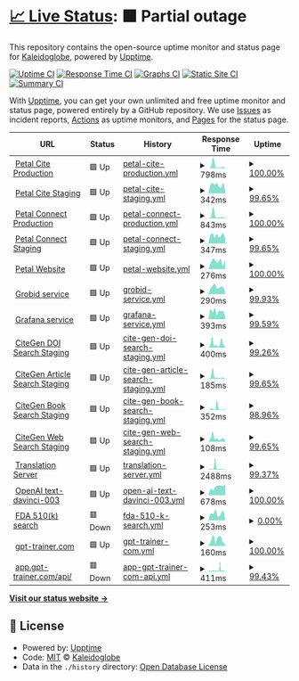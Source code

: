 # [📈 Live Status](https://ks-collab.github.io/upptime): <!--live status--> **🟧 Partial outage**

This repository contains the open-source uptime monitor and status page for [Kaleidoglobe](https://www.kaleidoglobe.com), powered by [Upptime](https://github.com/upptime/upptime).

[![Uptime CI](https://github.com/koj-co/upptime/workflows/Uptime%20CI/badge.svg)](https://github.com/koj-co/upptime/actions?query=workflow%3A%22Uptime+CI%22)
[![Response Time CI](https://github.com/koj-co/upptime/workflows/Response%20Time%20CI/badge.svg)](https://github.com/koj-co/upptime/actions?query=workflow%3A%22Response+Time+CI%22)
[![Graphs CI](https://github.com/koj-co/upptime/workflows/Graphs%20CI/badge.svg)](https://github.com/koj-co/upptime/actions?query=workflow%3A%22Graphs+CI%22)
[![Static Site CI](https://github.com/koj-co/upptime/workflows/Static%20Site%20CI/badge.svg)](https://github.com/koj-co/upptime/actions?query=workflow%3A%22Static+Site+CI%22)
[![Summary CI](https://github.com/koj-co/upptime/workflows/Summary%20CI/badge.svg)](https://github.com/koj-co/upptime/actions?query=workflow%3A%22Summary+CI%22)

With [Upptime](https://upptime.js.org), you can get your own unlimited and free uptime monitor and status page, powered entirely by a GitHub repository. We use [Issues](https://github.com/ks-collab/upptime/issues) as incident reports, [Actions](https://github.com/ks-collab/upptime/actions) as uptime monitors, and [Pages](https://ks-collab.github.io/upptime) for the status page.

<!--start: status pages-->
<!-- This summary is generated by Upptime (https://github.com/upptime/upptime) -->
<!-- Do not edit this manually, your changes will be overwritten -->
<!-- prettier-ignore -->
| URL | Status | History | Response Time | Uptime |
| --- | ------ | ------- | ------------- | ------ |
| <img alt="" src="https://icons.duckduckgo.com/ip3/cite.petal.org.ico" height="13"> [Petal Cite Production](https://cite.petal.org/api/status) | 🟩 Up | [petal-cite-production.yml](https://github.com/ks-collab/upptime/commits/HEAD/history/petal-cite-production.yml) | <details><summary><img alt="Response time graph" src="./graphs/petal-cite-production/response-time-week.png" height="20"> 798ms</summary><br><a href="https://ks-collab.github.io/upptime/history/petal-cite-production"><img alt="Response time 2160" src="https://img.shields.io/endpoint?url=https%3A%2F%2Fraw.githubusercontent.com%2Fks-collab%2Fupptime%2FHEAD%2Fapi%2Fpetal-cite-production%2Fresponse-time.json"></a><br><a href="https://ks-collab.github.io/upptime/history/petal-cite-production"><img alt="24-hour response time 192" src="https://img.shields.io/endpoint?url=https%3A%2F%2Fraw.githubusercontent.com%2Fks-collab%2Fupptime%2FHEAD%2Fapi%2Fpetal-cite-production%2Fresponse-time-day.json"></a><br><a href="https://ks-collab.github.io/upptime/history/petal-cite-production"><img alt="7-day response time 798" src="https://img.shields.io/endpoint?url=https%3A%2F%2Fraw.githubusercontent.com%2Fks-collab%2Fupptime%2FHEAD%2Fapi%2Fpetal-cite-production%2Fresponse-time-week.json"></a><br><a href="https://ks-collab.github.io/upptime/history/petal-cite-production"><img alt="30-day response time 435" src="https://img.shields.io/endpoint?url=https%3A%2F%2Fraw.githubusercontent.com%2Fks-collab%2Fupptime%2FHEAD%2Fapi%2Fpetal-cite-production%2Fresponse-time-month.json"></a><br><a href="https://ks-collab.github.io/upptime/history/petal-cite-production"><img alt="1-year response time 2093" src="https://img.shields.io/endpoint?url=https%3A%2F%2Fraw.githubusercontent.com%2Fks-collab%2Fupptime%2FHEAD%2Fapi%2Fpetal-cite-production%2Fresponse-time-year.json"></a></details> | <details><summary><a href="https://ks-collab.github.io/upptime/history/petal-cite-production">100.00%</a></summary><a href="https://ks-collab.github.io/upptime/history/petal-cite-production"><img alt="All-time uptime 99.72%" src="https://img.shields.io/endpoint?url=https%3A%2F%2Fraw.githubusercontent.com%2Fks-collab%2Fupptime%2FHEAD%2Fapi%2Fpetal-cite-production%2Fuptime.json"></a><br><a href="https://ks-collab.github.io/upptime/history/petal-cite-production"><img alt="24-hour uptime 100.00%" src="https://img.shields.io/endpoint?url=https%3A%2F%2Fraw.githubusercontent.com%2Fks-collab%2Fupptime%2FHEAD%2Fapi%2Fpetal-cite-production%2Fuptime-day.json"></a><br><a href="https://ks-collab.github.io/upptime/history/petal-cite-production"><img alt="7-day uptime 100.00%" src="https://img.shields.io/endpoint?url=https%3A%2F%2Fraw.githubusercontent.com%2Fks-collab%2Fupptime%2FHEAD%2Fapi%2Fpetal-cite-production%2Fuptime-week.json"></a><br><a href="https://ks-collab.github.io/upptime/history/petal-cite-production"><img alt="30-day uptime 99.97%" src="https://img.shields.io/endpoint?url=https%3A%2F%2Fraw.githubusercontent.com%2Fks-collab%2Fupptime%2FHEAD%2Fapi%2Fpetal-cite-production%2Fuptime-month.json"></a><br><a href="https://ks-collab.github.io/upptime/history/petal-cite-production"><img alt="1-year uptime 99.70%" src="https://img.shields.io/endpoint?url=https%3A%2F%2Fraw.githubusercontent.com%2Fks-collab%2Fupptime%2FHEAD%2Fapi%2Fpetal-cite-production%2Fuptime-year.json"></a></details>
| <img alt="" src="https://icons.duckduckgo.com/ip3/cite.petal-dev.org.ico" height="13"> [Petal Cite Staging](https://cite.petal-dev.org/api/status) | 🟩 Up | [petal-cite-staging.yml](https://github.com/ks-collab/upptime/commits/HEAD/history/petal-cite-staging.yml) | <details><summary><img alt="Response time graph" src="./graphs/petal-cite-staging/response-time-week.png" height="20"> 342ms</summary><br><a href="https://ks-collab.github.io/upptime/history/petal-cite-staging"><img alt="Response time 1579" src="https://img.shields.io/endpoint?url=https%3A%2F%2Fraw.githubusercontent.com%2Fks-collab%2Fupptime%2FHEAD%2Fapi%2Fpetal-cite-staging%2Fresponse-time.json"></a><br><a href="https://ks-collab.github.io/upptime/history/petal-cite-staging"><img alt="24-hour response time 98" src="https://img.shields.io/endpoint?url=https%3A%2F%2Fraw.githubusercontent.com%2Fks-collab%2Fupptime%2FHEAD%2Fapi%2Fpetal-cite-staging%2Fresponse-time-day.json"></a><br><a href="https://ks-collab.github.io/upptime/history/petal-cite-staging"><img alt="7-day response time 342" src="https://img.shields.io/endpoint?url=https%3A%2F%2Fraw.githubusercontent.com%2Fks-collab%2Fupptime%2FHEAD%2Fapi%2Fpetal-cite-staging%2Fresponse-time-week.json"></a><br><a href="https://ks-collab.github.io/upptime/history/petal-cite-staging"><img alt="30-day response time 808" src="https://img.shields.io/endpoint?url=https%3A%2F%2Fraw.githubusercontent.com%2Fks-collab%2Fupptime%2FHEAD%2Fapi%2Fpetal-cite-staging%2Fresponse-time-month.json"></a><br><a href="https://ks-collab.github.io/upptime/history/petal-cite-staging"><img alt="1-year response time 1522" src="https://img.shields.io/endpoint?url=https%3A%2F%2Fraw.githubusercontent.com%2Fks-collab%2Fupptime%2FHEAD%2Fapi%2Fpetal-cite-staging%2Fresponse-time-year.json"></a></details> | <details><summary><a href="https://ks-collab.github.io/upptime/history/petal-cite-staging">99.65%</a></summary><a href="https://ks-collab.github.io/upptime/history/petal-cite-staging"><img alt="All-time uptime 99.00%" src="https://img.shields.io/endpoint?url=https%3A%2F%2Fraw.githubusercontent.com%2Fks-collab%2Fupptime%2FHEAD%2Fapi%2Fpetal-cite-staging%2Fuptime.json"></a><br><a href="https://ks-collab.github.io/upptime/history/petal-cite-staging"><img alt="24-hour uptime 100.00%" src="https://img.shields.io/endpoint?url=https%3A%2F%2Fraw.githubusercontent.com%2Fks-collab%2Fupptime%2FHEAD%2Fapi%2Fpetal-cite-staging%2Fuptime-day.json"></a><br><a href="https://ks-collab.github.io/upptime/history/petal-cite-staging"><img alt="7-day uptime 99.65%" src="https://img.shields.io/endpoint?url=https%3A%2F%2Fraw.githubusercontent.com%2Fks-collab%2Fupptime%2FHEAD%2Fapi%2Fpetal-cite-staging%2Fuptime-week.json"></a><br><a href="https://ks-collab.github.io/upptime/history/petal-cite-staging"><img alt="30-day uptime 99.89%" src="https://img.shields.io/endpoint?url=https%3A%2F%2Fraw.githubusercontent.com%2Fks-collab%2Fupptime%2FHEAD%2Fapi%2Fpetal-cite-staging%2Fuptime-month.json"></a><br><a href="https://ks-collab.github.io/upptime/history/petal-cite-staging"><img alt="1-year uptime 98.97%" src="https://img.shields.io/endpoint?url=https%3A%2F%2Fraw.githubusercontent.com%2Fks-collab%2Fupptime%2FHEAD%2Fapi%2Fpetal-cite-staging%2Fuptime-year.json"></a></details>
| <img alt="" src="https://icons.duckduckgo.com/ip3/connect.petal.org.ico" height="13"> [Petal Connect Production](https://connect.petal.org) | 🟩 Up | [petal-connect-production.yml](https://github.com/ks-collab/upptime/commits/HEAD/history/petal-connect-production.yml) | <details><summary><img alt="Response time graph" src="./graphs/petal-connect-production/response-time-week.png" height="20"> 843ms</summary><br><a href="https://ks-collab.github.io/upptime/history/petal-connect-production"><img alt="Response time 292" src="https://img.shields.io/endpoint?url=https%3A%2F%2Fraw.githubusercontent.com%2Fks-collab%2Fupptime%2FHEAD%2Fapi%2Fpetal-connect-production%2Fresponse-time.json"></a><br><a href="https://ks-collab.github.io/upptime/history/petal-connect-production"><img alt="24-hour response time 89" src="https://img.shields.io/endpoint?url=https%3A%2F%2Fraw.githubusercontent.com%2Fks-collab%2Fupptime%2FHEAD%2Fapi%2Fpetal-connect-production%2Fresponse-time-day.json"></a><br><a href="https://ks-collab.github.io/upptime/history/petal-connect-production"><img alt="7-day response time 843" src="https://img.shields.io/endpoint?url=https%3A%2F%2Fraw.githubusercontent.com%2Fks-collab%2Fupptime%2FHEAD%2Fapi%2Fpetal-connect-production%2Fresponse-time-week.json"></a><br><a href="https://ks-collab.github.io/upptime/history/petal-connect-production"><img alt="30-day response time 427" src="https://img.shields.io/endpoint?url=https%3A%2F%2Fraw.githubusercontent.com%2Fks-collab%2Fupptime%2FHEAD%2Fapi%2Fpetal-connect-production%2Fresponse-time-month.json"></a><br><a href="https://ks-collab.github.io/upptime/history/petal-connect-production"><img alt="1-year response time 292" src="https://img.shields.io/endpoint?url=https%3A%2F%2Fraw.githubusercontent.com%2Fks-collab%2Fupptime%2FHEAD%2Fapi%2Fpetal-connect-production%2Fresponse-time-year.json"></a></details> | <details><summary><a href="https://ks-collab.github.io/upptime/history/petal-connect-production">100.00%</a></summary><a href="https://ks-collab.github.io/upptime/history/petal-connect-production"><img alt="All-time uptime 99.92%" src="https://img.shields.io/endpoint?url=https%3A%2F%2Fraw.githubusercontent.com%2Fks-collab%2Fupptime%2FHEAD%2Fapi%2Fpetal-connect-production%2Fuptime.json"></a><br><a href="https://ks-collab.github.io/upptime/history/petal-connect-production"><img alt="24-hour uptime 100.00%" src="https://img.shields.io/endpoint?url=https%3A%2F%2Fraw.githubusercontent.com%2Fks-collab%2Fupptime%2FHEAD%2Fapi%2Fpetal-connect-production%2Fuptime-day.json"></a><br><a href="https://ks-collab.github.io/upptime/history/petal-connect-production"><img alt="7-day uptime 100.00%" src="https://img.shields.io/endpoint?url=https%3A%2F%2Fraw.githubusercontent.com%2Fks-collab%2Fupptime%2FHEAD%2Fapi%2Fpetal-connect-production%2Fuptime-week.json"></a><br><a href="https://ks-collab.github.io/upptime/history/petal-connect-production"><img alt="30-day uptime 99.97%" src="https://img.shields.io/endpoint?url=https%3A%2F%2Fraw.githubusercontent.com%2Fks-collab%2Fupptime%2FHEAD%2Fapi%2Fpetal-connect-production%2Fuptime-month.json"></a><br><a href="https://ks-collab.github.io/upptime/history/petal-connect-production"><img alt="1-year uptime 99.92%" src="https://img.shields.io/endpoint?url=https%3A%2F%2Fraw.githubusercontent.com%2Fks-collab%2Fupptime%2FHEAD%2Fapi%2Fpetal-connect-production%2Fuptime-year.json"></a></details>
| <img alt="" src="https://icons.duckduckgo.com/ip3/connect.petal-dev.org.ico" height="13"> [Petal Connect Staging](https://connect.petal-dev.org) | 🟩 Up | [petal-connect-staging.yml](https://github.com/ks-collab/upptime/commits/HEAD/history/petal-connect-staging.yml) | <details><summary><img alt="Response time graph" src="./graphs/petal-connect-staging/response-time-week.png" height="20"> 347ms</summary><br><a href="https://ks-collab.github.io/upptime/history/petal-connect-staging"><img alt="Response time 279" src="https://img.shields.io/endpoint?url=https%3A%2F%2Fraw.githubusercontent.com%2Fks-collab%2Fupptime%2FHEAD%2Fapi%2Fpetal-connect-staging%2Fresponse-time.json"></a><br><a href="https://ks-collab.github.io/upptime/history/petal-connect-staging"><img alt="24-hour response time 229" src="https://img.shields.io/endpoint?url=https%3A%2F%2Fraw.githubusercontent.com%2Fks-collab%2Fupptime%2FHEAD%2Fapi%2Fpetal-connect-staging%2Fresponse-time-day.json"></a><br><a href="https://ks-collab.github.io/upptime/history/petal-connect-staging"><img alt="7-day response time 347" src="https://img.shields.io/endpoint?url=https%3A%2F%2Fraw.githubusercontent.com%2Fks-collab%2Fupptime%2FHEAD%2Fapi%2Fpetal-connect-staging%2Fresponse-time-week.json"></a><br><a href="https://ks-collab.github.io/upptime/history/petal-connect-staging"><img alt="30-day response time 323" src="https://img.shields.io/endpoint?url=https%3A%2F%2Fraw.githubusercontent.com%2Fks-collab%2Fupptime%2FHEAD%2Fapi%2Fpetal-connect-staging%2Fresponse-time-month.json"></a><br><a href="https://ks-collab.github.io/upptime/history/petal-connect-staging"><img alt="1-year response time 279" src="https://img.shields.io/endpoint?url=https%3A%2F%2Fraw.githubusercontent.com%2Fks-collab%2Fupptime%2FHEAD%2Fapi%2Fpetal-connect-staging%2Fresponse-time-year.json"></a></details> | <details><summary><a href="https://ks-collab.github.io/upptime/history/petal-connect-staging">99.65%</a></summary><a href="https://ks-collab.github.io/upptime/history/petal-connect-staging"><img alt="All-time uptime 99.86%" src="https://img.shields.io/endpoint?url=https%3A%2F%2Fraw.githubusercontent.com%2Fks-collab%2Fupptime%2FHEAD%2Fapi%2Fpetal-connect-staging%2Fuptime.json"></a><br><a href="https://ks-collab.github.io/upptime/history/petal-connect-staging"><img alt="24-hour uptime 100.00%" src="https://img.shields.io/endpoint?url=https%3A%2F%2Fraw.githubusercontent.com%2Fks-collab%2Fupptime%2FHEAD%2Fapi%2Fpetal-connect-staging%2Fuptime-day.json"></a><br><a href="https://ks-collab.github.io/upptime/history/petal-connect-staging"><img alt="7-day uptime 99.65%" src="https://img.shields.io/endpoint?url=https%3A%2F%2Fraw.githubusercontent.com%2Fks-collab%2Fupptime%2FHEAD%2Fapi%2Fpetal-connect-staging%2Fuptime-week.json"></a><br><a href="https://ks-collab.github.io/upptime/history/petal-connect-staging"><img alt="30-day uptime 99.92%" src="https://img.shields.io/endpoint?url=https%3A%2F%2Fraw.githubusercontent.com%2Fks-collab%2Fupptime%2FHEAD%2Fapi%2Fpetal-connect-staging%2Fuptime-month.json"></a><br><a href="https://ks-collab.github.io/upptime/history/petal-connect-staging"><img alt="1-year uptime 99.86%" src="https://img.shields.io/endpoint?url=https%3A%2F%2Fraw.githubusercontent.com%2Fks-collab%2Fupptime%2FHEAD%2Fapi%2Fpetal-connect-staging%2Fuptime-year.json"></a></details>
| <img alt="" src="https://icons.duckduckgo.com/ip3/www.petal.org.ico" height="13"> [Petal Website](https://www.petal.org) | 🟩 Up | [petal-website.yml](https://github.com/ks-collab/upptime/commits/HEAD/history/petal-website.yml) | <details><summary><img alt="Response time graph" src="./graphs/petal-website/response-time-week.png" height="20"> 276ms</summary><br><a href="https://ks-collab.github.io/upptime/history/petal-website"><img alt="Response time 344" src="https://img.shields.io/endpoint?url=https%3A%2F%2Fraw.githubusercontent.com%2Fks-collab%2Fupptime%2FHEAD%2Fapi%2Fpetal-website%2Fresponse-time.json"></a><br><a href="https://ks-collab.github.io/upptime/history/petal-website"><img alt="24-hour response time 329" src="https://img.shields.io/endpoint?url=https%3A%2F%2Fraw.githubusercontent.com%2Fks-collab%2Fupptime%2FHEAD%2Fapi%2Fpetal-website%2Fresponse-time-day.json"></a><br><a href="https://ks-collab.github.io/upptime/history/petal-website"><img alt="7-day response time 276" src="https://img.shields.io/endpoint?url=https%3A%2F%2Fraw.githubusercontent.com%2Fks-collab%2Fupptime%2FHEAD%2Fapi%2Fpetal-website%2Fresponse-time-week.json"></a><br><a href="https://ks-collab.github.io/upptime/history/petal-website"><img alt="30-day response time 257" src="https://img.shields.io/endpoint?url=https%3A%2F%2Fraw.githubusercontent.com%2Fks-collab%2Fupptime%2FHEAD%2Fapi%2Fpetal-website%2Fresponse-time-month.json"></a><br><a href="https://ks-collab.github.io/upptime/history/petal-website"><img alt="1-year response time 344" src="https://img.shields.io/endpoint?url=https%3A%2F%2Fraw.githubusercontent.com%2Fks-collab%2Fupptime%2FHEAD%2Fapi%2Fpetal-website%2Fresponse-time-year.json"></a></details> | <details><summary><a href="https://ks-collab.github.io/upptime/history/petal-website">100.00%</a></summary><a href="https://ks-collab.github.io/upptime/history/petal-website"><img alt="All-time uptime 99.97%" src="https://img.shields.io/endpoint?url=https%3A%2F%2Fraw.githubusercontent.com%2Fks-collab%2Fupptime%2FHEAD%2Fapi%2Fpetal-website%2Fuptime.json"></a><br><a href="https://ks-collab.github.io/upptime/history/petal-website"><img alt="24-hour uptime 100.00%" src="https://img.shields.io/endpoint?url=https%3A%2F%2Fraw.githubusercontent.com%2Fks-collab%2Fupptime%2FHEAD%2Fapi%2Fpetal-website%2Fuptime-day.json"></a><br><a href="https://ks-collab.github.io/upptime/history/petal-website"><img alt="7-day uptime 100.00%" src="https://img.shields.io/endpoint?url=https%3A%2F%2Fraw.githubusercontent.com%2Fks-collab%2Fupptime%2FHEAD%2Fapi%2Fpetal-website%2Fuptime-week.json"></a><br><a href="https://ks-collab.github.io/upptime/history/petal-website"><img alt="30-day uptime 100.00%" src="https://img.shields.io/endpoint?url=https%3A%2F%2Fraw.githubusercontent.com%2Fks-collab%2Fupptime%2FHEAD%2Fapi%2Fpetal-website%2Fuptime-month.json"></a><br><a href="https://ks-collab.github.io/upptime/history/petal-website"><img alt="1-year uptime 99.97%" src="https://img.shields.io/endpoint?url=https%3A%2F%2Fraw.githubusercontent.com%2Fks-collab%2Fupptime%2FHEAD%2Fapi%2Fpetal-website%2Fuptime-year.json"></a></details>
| <img alt="" src="https://icons.duckduckgo.com/ip3/grobid.petal.org.ico" height="13"> [Grobid service](https://grobid.petal.org/api/isalive) | 🟩 Up | [grobid-service.yml](https://github.com/ks-collab/upptime/commits/HEAD/history/grobid-service.yml) | <details><summary><img alt="Response time graph" src="./graphs/grobid-service/response-time-week.png" height="20"> 290ms</summary><br><a href="https://ks-collab.github.io/upptime/history/grobid-service"><img alt="Response time 371" src="https://img.shields.io/endpoint?url=https%3A%2F%2Fraw.githubusercontent.com%2Fks-collab%2Fupptime%2FHEAD%2Fapi%2Fgrobid-service%2Fresponse-time.json"></a><br><a href="https://ks-collab.github.io/upptime/history/grobid-service"><img alt="24-hour response time 84" src="https://img.shields.io/endpoint?url=https%3A%2F%2Fraw.githubusercontent.com%2Fks-collab%2Fupptime%2FHEAD%2Fapi%2Fgrobid-service%2Fresponse-time-day.json"></a><br><a href="https://ks-collab.github.io/upptime/history/grobid-service"><img alt="7-day response time 290" src="https://img.shields.io/endpoint?url=https%3A%2F%2Fraw.githubusercontent.com%2Fks-collab%2Fupptime%2FHEAD%2Fapi%2Fgrobid-service%2Fresponse-time-week.json"></a><br><a href="https://ks-collab.github.io/upptime/history/grobid-service"><img alt="30-day response time 331" src="https://img.shields.io/endpoint?url=https%3A%2F%2Fraw.githubusercontent.com%2Fks-collab%2Fupptime%2FHEAD%2Fapi%2Fgrobid-service%2Fresponse-time-month.json"></a><br><a href="https://ks-collab.github.io/upptime/history/grobid-service"><img alt="1-year response time 362" src="https://img.shields.io/endpoint?url=https%3A%2F%2Fraw.githubusercontent.com%2Fks-collab%2Fupptime%2FHEAD%2Fapi%2Fgrobid-service%2Fresponse-time-year.json"></a></details> | <details><summary><a href="https://ks-collab.github.io/upptime/history/grobid-service">99.93%</a></summary><a href="https://ks-collab.github.io/upptime/history/grobid-service"><img alt="All-time uptime 96.46%" src="https://img.shields.io/endpoint?url=https%3A%2F%2Fraw.githubusercontent.com%2Fks-collab%2Fupptime%2FHEAD%2Fapi%2Fgrobid-service%2Fuptime.json"></a><br><a href="https://ks-collab.github.io/upptime/history/grobid-service"><img alt="24-hour uptime 100.00%" src="https://img.shields.io/endpoint?url=https%3A%2F%2Fraw.githubusercontent.com%2Fks-collab%2Fupptime%2FHEAD%2Fapi%2Fgrobid-service%2Fuptime-day.json"></a><br><a href="https://ks-collab.github.io/upptime/history/grobid-service"><img alt="7-day uptime 99.93%" src="https://img.shields.io/endpoint?url=https%3A%2F%2Fraw.githubusercontent.com%2Fks-collab%2Fupptime%2FHEAD%2Fapi%2Fgrobid-service%2Fuptime-week.json"></a><br><a href="https://ks-collab.github.io/upptime/history/grobid-service"><img alt="30-day uptime 99.94%" src="https://img.shields.io/endpoint?url=https%3A%2F%2Fraw.githubusercontent.com%2Fks-collab%2Fupptime%2FHEAD%2Fapi%2Fgrobid-service%2Fuptime-month.json"></a><br><a href="https://ks-collab.github.io/upptime/history/grobid-service"><img alt="1-year uptime 96.19%" src="https://img.shields.io/endpoint?url=https%3A%2F%2Fraw.githubusercontent.com%2Fks-collab%2Fupptime%2FHEAD%2Fapi%2Fgrobid-service%2Fuptime-year.json"></a></details>
| <img alt="" src="https://icons.duckduckgo.com/ip3/grafana.petal.org.ico" height="13"> [Grafana service](https://grafana.petal.org) | 🟩 Up | [grafana-service.yml](https://github.com/ks-collab/upptime/commits/HEAD/history/grafana-service.yml) | <details><summary><img alt="Response time graph" src="./graphs/grafana-service/response-time-week.png" height="20"> 393ms</summary><br><a href="https://ks-collab.github.io/upptime/history/grafana-service"><img alt="Response time 372" src="https://img.shields.io/endpoint?url=https%3A%2F%2Fraw.githubusercontent.com%2Fks-collab%2Fupptime%2FHEAD%2Fapi%2Fgrafana-service%2Fresponse-time.json"></a><br><a href="https://ks-collab.github.io/upptime/history/grafana-service"><img alt="24-hour response time 135" src="https://img.shields.io/endpoint?url=https%3A%2F%2Fraw.githubusercontent.com%2Fks-collab%2Fupptime%2FHEAD%2Fapi%2Fgrafana-service%2Fresponse-time-day.json"></a><br><a href="https://ks-collab.github.io/upptime/history/grafana-service"><img alt="7-day response time 393" src="https://img.shields.io/endpoint?url=https%3A%2F%2Fraw.githubusercontent.com%2Fks-collab%2Fupptime%2FHEAD%2Fapi%2Fgrafana-service%2Fresponse-time-week.json"></a><br><a href="https://ks-collab.github.io/upptime/history/grafana-service"><img alt="30-day response time 438" src="https://img.shields.io/endpoint?url=https%3A%2F%2Fraw.githubusercontent.com%2Fks-collab%2Fupptime%2FHEAD%2Fapi%2Fgrafana-service%2Fresponse-time-month.json"></a><br><a href="https://ks-collab.github.io/upptime/history/grafana-service"><img alt="1-year response time 372" src="https://img.shields.io/endpoint?url=https%3A%2F%2Fraw.githubusercontent.com%2Fks-collab%2Fupptime%2FHEAD%2Fapi%2Fgrafana-service%2Fresponse-time-year.json"></a></details> | <details><summary><a href="https://ks-collab.github.io/upptime/history/grafana-service">99.59%</a></summary><a href="https://ks-collab.github.io/upptime/history/grafana-service"><img alt="All-time uptime 99.99%" src="https://img.shields.io/endpoint?url=https%3A%2F%2Fraw.githubusercontent.com%2Fks-collab%2Fupptime%2FHEAD%2Fapi%2Fgrafana-service%2Fuptime.json"></a><br><a href="https://ks-collab.github.io/upptime/history/grafana-service"><img alt="24-hour uptime 100.00%" src="https://img.shields.io/endpoint?url=https%3A%2F%2Fraw.githubusercontent.com%2Fks-collab%2Fupptime%2FHEAD%2Fapi%2Fgrafana-service%2Fuptime-day.json"></a><br><a href="https://ks-collab.github.io/upptime/history/grafana-service"><img alt="7-day uptime 99.59%" src="https://img.shields.io/endpoint?url=https%3A%2F%2Fraw.githubusercontent.com%2Fks-collab%2Fupptime%2FHEAD%2Fapi%2Fgrafana-service%2Fuptime-week.json"></a><br><a href="https://ks-collab.github.io/upptime/history/grafana-service"><img alt="30-day uptime 99.91%" src="https://img.shields.io/endpoint?url=https%3A%2F%2Fraw.githubusercontent.com%2Fks-collab%2Fupptime%2FHEAD%2Fapi%2Fgrafana-service%2Fuptime-month.json"></a><br><a href="https://ks-collab.github.io/upptime/history/grafana-service"><img alt="1-year uptime 99.99%" src="https://img.shields.io/endpoint?url=https%3A%2F%2Fraw.githubusercontent.com%2Fks-collab%2Fupptime%2FHEAD%2Fapi%2Fgrafana-service%2Fuptime-year.json"></a></details>
| <img alt="" src="https://icons.duckduckgo.com/ip3/cite.petal-dev.org.ico" height="13"> [CiteGen DOI Search Staging](https://cite.petal-dev.org/api/citegen/query) | 🟩 Up | [cite-gen-doi-search-staging.yml](https://github.com/ks-collab/upptime/commits/HEAD/history/cite-gen-doi-search-staging.yml) | <details><summary><img alt="Response time graph" src="./graphs/cite-gen-doi-search-staging/response-time-week.png" height="20"> 400ms</summary><br><a href="https://ks-collab.github.io/upptime/history/cite-gen-doi-search-staging"><img alt="Response time 561" src="https://img.shields.io/endpoint?url=https%3A%2F%2Fraw.githubusercontent.com%2Fks-collab%2Fupptime%2FHEAD%2Fapi%2Fcite-gen-doi-search-staging%2Fresponse-time.json"></a><br><a href="https://ks-collab.github.io/upptime/history/cite-gen-doi-search-staging"><img alt="24-hour response time 91" src="https://img.shields.io/endpoint?url=https%3A%2F%2Fraw.githubusercontent.com%2Fks-collab%2Fupptime%2FHEAD%2Fapi%2Fcite-gen-doi-search-staging%2Fresponse-time-day.json"></a><br><a href="https://ks-collab.github.io/upptime/history/cite-gen-doi-search-staging"><img alt="7-day response time 400" src="https://img.shields.io/endpoint?url=https%3A%2F%2Fraw.githubusercontent.com%2Fks-collab%2Fupptime%2FHEAD%2Fapi%2Fcite-gen-doi-search-staging%2Fresponse-time-week.json"></a><br><a href="https://ks-collab.github.io/upptime/history/cite-gen-doi-search-staging"><img alt="30-day response time 766" src="https://img.shields.io/endpoint?url=https%3A%2F%2Fraw.githubusercontent.com%2Fks-collab%2Fupptime%2FHEAD%2Fapi%2Fcite-gen-doi-search-staging%2Fresponse-time-month.json"></a><br><a href="https://ks-collab.github.io/upptime/history/cite-gen-doi-search-staging"><img alt="1-year response time 561" src="https://img.shields.io/endpoint?url=https%3A%2F%2Fraw.githubusercontent.com%2Fks-collab%2Fupptime%2FHEAD%2Fapi%2Fcite-gen-doi-search-staging%2Fresponse-time-year.json"></a></details> | <details><summary><a href="https://ks-collab.github.io/upptime/history/cite-gen-doi-search-staging">99.26%</a></summary><a href="https://ks-collab.github.io/upptime/history/cite-gen-doi-search-staging"><img alt="All-time uptime 99.68%" src="https://img.shields.io/endpoint?url=https%3A%2F%2Fraw.githubusercontent.com%2Fks-collab%2Fupptime%2FHEAD%2Fapi%2Fcite-gen-doi-search-staging%2Fuptime.json"></a><br><a href="https://ks-collab.github.io/upptime/history/cite-gen-doi-search-staging"><img alt="24-hour uptime 100.00%" src="https://img.shields.io/endpoint?url=https%3A%2F%2Fraw.githubusercontent.com%2Fks-collab%2Fupptime%2FHEAD%2Fapi%2Fcite-gen-doi-search-staging%2Fuptime-day.json"></a><br><a href="https://ks-collab.github.io/upptime/history/cite-gen-doi-search-staging"><img alt="7-day uptime 99.26%" src="https://img.shields.io/endpoint?url=https%3A%2F%2Fraw.githubusercontent.com%2Fks-collab%2Fupptime%2FHEAD%2Fapi%2Fcite-gen-doi-search-staging%2Fuptime-week.json"></a><br><a href="https://ks-collab.github.io/upptime/history/cite-gen-doi-search-staging"><img alt="30-day uptime 99.21%" src="https://img.shields.io/endpoint?url=https%3A%2F%2Fraw.githubusercontent.com%2Fks-collab%2Fupptime%2FHEAD%2Fapi%2Fcite-gen-doi-search-staging%2Fuptime-month.json"></a><br><a href="https://ks-collab.github.io/upptime/history/cite-gen-doi-search-staging"><img alt="1-year uptime 99.68%" src="https://img.shields.io/endpoint?url=https%3A%2F%2Fraw.githubusercontent.com%2Fks-collab%2Fupptime%2FHEAD%2Fapi%2Fcite-gen-doi-search-staging%2Fuptime-year.json"></a></details>
| <img alt="" src="https://icons.duckduckgo.com/ip3/cite.petal-dev.org.ico" height="13"> [CiteGen Article Search Staging](https://cite.petal-dev.org/api/citegen/query) | 🟩 Up | [cite-gen-article-search-staging.yml](https://github.com/ks-collab/upptime/commits/HEAD/history/cite-gen-article-search-staging.yml) | <details><summary><img alt="Response time graph" src="./graphs/cite-gen-article-search-staging/response-time-week.png" height="20"> 185ms</summary><br><a href="https://ks-collab.github.io/upptime/history/cite-gen-article-search-staging"><img alt="Response time 2051" src="https://img.shields.io/endpoint?url=https%3A%2F%2Fraw.githubusercontent.com%2Fks-collab%2Fupptime%2FHEAD%2Fapi%2Fcite-gen-article-search-staging%2Fresponse-time.json"></a><br><a href="https://ks-collab.github.io/upptime/history/cite-gen-article-search-staging"><img alt="24-hour response time 41" src="https://img.shields.io/endpoint?url=https%3A%2F%2Fraw.githubusercontent.com%2Fks-collab%2Fupptime%2FHEAD%2Fapi%2Fcite-gen-article-search-staging%2Fresponse-time-day.json"></a><br><a href="https://ks-collab.github.io/upptime/history/cite-gen-article-search-staging"><img alt="7-day response time 185" src="https://img.shields.io/endpoint?url=https%3A%2F%2Fraw.githubusercontent.com%2Fks-collab%2Fupptime%2FHEAD%2Fapi%2Fcite-gen-article-search-staging%2Fresponse-time-week.json"></a><br><a href="https://ks-collab.github.io/upptime/history/cite-gen-article-search-staging"><img alt="30-day response time 736" src="https://img.shields.io/endpoint?url=https%3A%2F%2Fraw.githubusercontent.com%2Fks-collab%2Fupptime%2FHEAD%2Fapi%2Fcite-gen-article-search-staging%2Fresponse-time-month.json"></a><br><a href="https://ks-collab.github.io/upptime/history/cite-gen-article-search-staging"><img alt="1-year response time 2051" src="https://img.shields.io/endpoint?url=https%3A%2F%2Fraw.githubusercontent.com%2Fks-collab%2Fupptime%2FHEAD%2Fapi%2Fcite-gen-article-search-staging%2Fresponse-time-year.json"></a></details> | <details><summary><a href="https://ks-collab.github.io/upptime/history/cite-gen-article-search-staging">99.65%</a></summary><a href="https://ks-collab.github.io/upptime/history/cite-gen-article-search-staging"><img alt="All-time uptime 98.64%" src="https://img.shields.io/endpoint?url=https%3A%2F%2Fraw.githubusercontent.com%2Fks-collab%2Fupptime%2FHEAD%2Fapi%2Fcite-gen-article-search-staging%2Fuptime.json"></a><br><a href="https://ks-collab.github.io/upptime/history/cite-gen-article-search-staging"><img alt="24-hour uptime 100.00%" src="https://img.shields.io/endpoint?url=https%3A%2F%2Fraw.githubusercontent.com%2Fks-collab%2Fupptime%2FHEAD%2Fapi%2Fcite-gen-article-search-staging%2Fuptime-day.json"></a><br><a href="https://ks-collab.github.io/upptime/history/cite-gen-article-search-staging"><img alt="7-day uptime 99.65%" src="https://img.shields.io/endpoint?url=https%3A%2F%2Fraw.githubusercontent.com%2Fks-collab%2Fupptime%2FHEAD%2Fapi%2Fcite-gen-article-search-staging%2Fuptime-week.json"></a><br><a href="https://ks-collab.github.io/upptime/history/cite-gen-article-search-staging"><img alt="30-day uptime 99.73%" src="https://img.shields.io/endpoint?url=https%3A%2F%2Fraw.githubusercontent.com%2Fks-collab%2Fupptime%2FHEAD%2Fapi%2Fcite-gen-article-search-staging%2Fuptime-month.json"></a><br><a href="https://ks-collab.github.io/upptime/history/cite-gen-article-search-staging"><img alt="1-year uptime 98.64%" src="https://img.shields.io/endpoint?url=https%3A%2F%2Fraw.githubusercontent.com%2Fks-collab%2Fupptime%2FHEAD%2Fapi%2Fcite-gen-article-search-staging%2Fuptime-year.json"></a></details>
| <img alt="" src="https://icons.duckduckgo.com/ip3/cite.petal-dev.org.ico" height="13"> [CiteGen Book Search Staging](https://cite.petal-dev.org/api/citegen/query) | 🟩 Up | [cite-gen-book-search-staging.yml](https://github.com/ks-collab/upptime/commits/HEAD/history/cite-gen-book-search-staging.yml) | <details><summary><img alt="Response time graph" src="./graphs/cite-gen-book-search-staging/response-time-week.png" height="20"> 352ms</summary><br><a href="https://ks-collab.github.io/upptime/history/cite-gen-book-search-staging"><img alt="Response time 775" src="https://img.shields.io/endpoint?url=https%3A%2F%2Fraw.githubusercontent.com%2Fks-collab%2Fupptime%2FHEAD%2Fapi%2Fcite-gen-book-search-staging%2Fresponse-time.json"></a><br><a href="https://ks-collab.github.io/upptime/history/cite-gen-book-search-staging"><img alt="24-hour response time 40" src="https://img.shields.io/endpoint?url=https%3A%2F%2Fraw.githubusercontent.com%2Fks-collab%2Fupptime%2FHEAD%2Fapi%2Fcite-gen-book-search-staging%2Fresponse-time-day.json"></a><br><a href="https://ks-collab.github.io/upptime/history/cite-gen-book-search-staging"><img alt="7-day response time 352" src="https://img.shields.io/endpoint?url=https%3A%2F%2Fraw.githubusercontent.com%2Fks-collab%2Fupptime%2FHEAD%2Fapi%2Fcite-gen-book-search-staging%2Fresponse-time-week.json"></a><br><a href="https://ks-collab.github.io/upptime/history/cite-gen-book-search-staging"><img alt="30-day response time 175" src="https://img.shields.io/endpoint?url=https%3A%2F%2Fraw.githubusercontent.com%2Fks-collab%2Fupptime%2FHEAD%2Fapi%2Fcite-gen-book-search-staging%2Fresponse-time-month.json"></a><br><a href="https://ks-collab.github.io/upptime/history/cite-gen-book-search-staging"><img alt="1-year response time 775" src="https://img.shields.io/endpoint?url=https%3A%2F%2Fraw.githubusercontent.com%2Fks-collab%2Fupptime%2FHEAD%2Fapi%2Fcite-gen-book-search-staging%2Fresponse-time-year.json"></a></details> | <details><summary><a href="https://ks-collab.github.io/upptime/history/cite-gen-book-search-staging">98.96%</a></summary><a href="https://ks-collab.github.io/upptime/history/cite-gen-book-search-staging"><img alt="All-time uptime 99.61%" src="https://img.shields.io/endpoint?url=https%3A%2F%2Fraw.githubusercontent.com%2Fks-collab%2Fupptime%2FHEAD%2Fapi%2Fcite-gen-book-search-staging%2Fuptime.json"></a><br><a href="https://ks-collab.github.io/upptime/history/cite-gen-book-search-staging"><img alt="24-hour uptime 100.00%" src="https://img.shields.io/endpoint?url=https%3A%2F%2Fraw.githubusercontent.com%2Fks-collab%2Fupptime%2FHEAD%2Fapi%2Fcite-gen-book-search-staging%2Fuptime-day.json"></a><br><a href="https://ks-collab.github.io/upptime/history/cite-gen-book-search-staging"><img alt="7-day uptime 98.96%" src="https://img.shields.io/endpoint?url=https%3A%2F%2Fraw.githubusercontent.com%2Fks-collab%2Fupptime%2FHEAD%2Fapi%2Fcite-gen-book-search-staging%2Fuptime-week.json"></a><br><a href="https://ks-collab.github.io/upptime/history/cite-gen-book-search-staging"><img alt="30-day uptime 99.73%" src="https://img.shields.io/endpoint?url=https%3A%2F%2Fraw.githubusercontent.com%2Fks-collab%2Fupptime%2FHEAD%2Fapi%2Fcite-gen-book-search-staging%2Fuptime-month.json"></a><br><a href="https://ks-collab.github.io/upptime/history/cite-gen-book-search-staging"><img alt="1-year uptime 99.61%" src="https://img.shields.io/endpoint?url=https%3A%2F%2Fraw.githubusercontent.com%2Fks-collab%2Fupptime%2FHEAD%2Fapi%2Fcite-gen-book-search-staging%2Fuptime-year.json"></a></details>
| <img alt="" src="https://icons.duckduckgo.com/ip3/cite.petal-dev.org.ico" height="13"> [CiteGen Web Search Staging](https://cite.petal-dev.org/api/citegen/query) | 🟩 Up | [cite-gen-web-search-staging.yml](https://github.com/ks-collab/upptime/commits/HEAD/history/cite-gen-web-search-staging.yml) | <details><summary><img alt="Response time graph" src="./graphs/cite-gen-web-search-staging/response-time-week.png" height="20"> 108ms</summary><br><a href="https://ks-collab.github.io/upptime/history/cite-gen-web-search-staging"><img alt="Response time 108" src="https://img.shields.io/endpoint?url=https%3A%2F%2Fraw.githubusercontent.com%2Fks-collab%2Fupptime%2FHEAD%2Fapi%2Fcite-gen-web-search-staging%2Fresponse-time.json"></a><br><a href="https://ks-collab.github.io/upptime/history/cite-gen-web-search-staging"><img alt="24-hour response time 47" src="https://img.shields.io/endpoint?url=https%3A%2F%2Fraw.githubusercontent.com%2Fks-collab%2Fupptime%2FHEAD%2Fapi%2Fcite-gen-web-search-staging%2Fresponse-time-day.json"></a><br><a href="https://ks-collab.github.io/upptime/history/cite-gen-web-search-staging"><img alt="7-day response time 108" src="https://img.shields.io/endpoint?url=https%3A%2F%2Fraw.githubusercontent.com%2Fks-collab%2Fupptime%2FHEAD%2Fapi%2Fcite-gen-web-search-staging%2Fresponse-time-week.json"></a><br><a href="https://ks-collab.github.io/upptime/history/cite-gen-web-search-staging"><img alt="30-day response time 104" src="https://img.shields.io/endpoint?url=https%3A%2F%2Fraw.githubusercontent.com%2Fks-collab%2Fupptime%2FHEAD%2Fapi%2Fcite-gen-web-search-staging%2Fresponse-time-month.json"></a><br><a href="https://ks-collab.github.io/upptime/history/cite-gen-web-search-staging"><img alt="1-year response time 108" src="https://img.shields.io/endpoint?url=https%3A%2F%2Fraw.githubusercontent.com%2Fks-collab%2Fupptime%2FHEAD%2Fapi%2Fcite-gen-web-search-staging%2Fresponse-time-year.json"></a></details> | <details><summary><a href="https://ks-collab.github.io/upptime/history/cite-gen-web-search-staging">99.65%</a></summary><a href="https://ks-collab.github.io/upptime/history/cite-gen-web-search-staging"><img alt="All-time uptime 99.89%" src="https://img.shields.io/endpoint?url=https%3A%2F%2Fraw.githubusercontent.com%2Fks-collab%2Fupptime%2FHEAD%2Fapi%2Fcite-gen-web-search-staging%2Fuptime.json"></a><br><a href="https://ks-collab.github.io/upptime/history/cite-gen-web-search-staging"><img alt="24-hour uptime 100.00%" src="https://img.shields.io/endpoint?url=https%3A%2F%2Fraw.githubusercontent.com%2Fks-collab%2Fupptime%2FHEAD%2Fapi%2Fcite-gen-web-search-staging%2Fuptime-day.json"></a><br><a href="https://ks-collab.github.io/upptime/history/cite-gen-web-search-staging"><img alt="7-day uptime 99.65%" src="https://img.shields.io/endpoint?url=https%3A%2F%2Fraw.githubusercontent.com%2Fks-collab%2Fupptime%2FHEAD%2Fapi%2Fcite-gen-web-search-staging%2Fuptime-week.json"></a><br><a href="https://ks-collab.github.io/upptime/history/cite-gen-web-search-staging"><img alt="30-day uptime 99.89%" src="https://img.shields.io/endpoint?url=https%3A%2F%2Fraw.githubusercontent.com%2Fks-collab%2Fupptime%2FHEAD%2Fapi%2Fcite-gen-web-search-staging%2Fuptime-month.json"></a><br><a href="https://ks-collab.github.io/upptime/history/cite-gen-web-search-staging"><img alt="1-year uptime 99.89%" src="https://img.shields.io/endpoint?url=https%3A%2F%2Fraw.githubusercontent.com%2Fks-collab%2Fupptime%2FHEAD%2Fapi%2Fcite-gen-web-search-staging%2Fuptime-year.json"></a></details>
| <img alt="" src="https://icons.duckduckgo.com/ip3/translation-server.petal.org.ico" height="13"> [Translation Server](https://translation-server.petal.org/search) | 🟩 Up | [translation-server.yml](https://github.com/ks-collab/upptime/commits/HEAD/history/translation-server.yml) | <details><summary><img alt="Response time graph" src="./graphs/translation-server/response-time-week.png" height="20"> 2488ms</summary><br><a href="https://ks-collab.github.io/upptime/history/translation-server"><img alt="Response time 1180" src="https://img.shields.io/endpoint?url=https%3A%2F%2Fraw.githubusercontent.com%2Fks-collab%2Fupptime%2FHEAD%2Fapi%2Ftranslation-server%2Fresponse-time.json"></a><br><a href="https://ks-collab.github.io/upptime/history/translation-server"><img alt="24-hour response time 606" src="https://img.shields.io/endpoint?url=https%3A%2F%2Fraw.githubusercontent.com%2Fks-collab%2Fupptime%2FHEAD%2Fapi%2Ftranslation-server%2Fresponse-time-day.json"></a><br><a href="https://ks-collab.github.io/upptime/history/translation-server"><img alt="7-day response time 2488" src="https://img.shields.io/endpoint?url=https%3A%2F%2Fraw.githubusercontent.com%2Fks-collab%2Fupptime%2FHEAD%2Fapi%2Ftranslation-server%2Fresponse-time-week.json"></a><br><a href="https://ks-collab.github.io/upptime/history/translation-server"><img alt="30-day response time 1253" src="https://img.shields.io/endpoint?url=https%3A%2F%2Fraw.githubusercontent.com%2Fks-collab%2Fupptime%2FHEAD%2Fapi%2Ftranslation-server%2Fresponse-time-month.json"></a><br><a href="https://ks-collab.github.io/upptime/history/translation-server"><img alt="1-year response time 1180" src="https://img.shields.io/endpoint?url=https%3A%2F%2Fraw.githubusercontent.com%2Fks-collab%2Fupptime%2FHEAD%2Fapi%2Ftranslation-server%2Fresponse-time-year.json"></a></details> | <details><summary><a href="https://ks-collab.github.io/upptime/history/translation-server">99.37%</a></summary><a href="https://ks-collab.github.io/upptime/history/translation-server"><img alt="All-time uptime 99.94%" src="https://img.shields.io/endpoint?url=https%3A%2F%2Fraw.githubusercontent.com%2Fks-collab%2Fupptime%2FHEAD%2Fapi%2Ftranslation-server%2Fuptime.json"></a><br><a href="https://ks-collab.github.io/upptime/history/translation-server"><img alt="24-hour uptime 100.00%" src="https://img.shields.io/endpoint?url=https%3A%2F%2Fraw.githubusercontent.com%2Fks-collab%2Fupptime%2FHEAD%2Fapi%2Ftranslation-server%2Fuptime-day.json"></a><br><a href="https://ks-collab.github.io/upptime/history/translation-server"><img alt="7-day uptime 99.37%" src="https://img.shields.io/endpoint?url=https%3A%2F%2Fraw.githubusercontent.com%2Fks-collab%2Fupptime%2FHEAD%2Fapi%2Ftranslation-server%2Fuptime-week.json"></a><br><a href="https://ks-collab.github.io/upptime/history/translation-server"><img alt="30-day uptime 99.80%" src="https://img.shields.io/endpoint?url=https%3A%2F%2Fraw.githubusercontent.com%2Fks-collab%2Fupptime%2FHEAD%2Fapi%2Ftranslation-server%2Fuptime-month.json"></a><br><a href="https://ks-collab.github.io/upptime/history/translation-server"><img alt="1-year uptime 99.94%" src="https://img.shields.io/endpoint?url=https%3A%2F%2Fraw.githubusercontent.com%2Fks-collab%2Fupptime%2FHEAD%2Fapi%2Ftranslation-server%2Fuptime-year.json"></a></details>
| <img alt="" src="https://icons.duckduckgo.com/ip3/api.openai.com.ico" height="13"> [OpenAI text-davinci-003](https://api.openai.com/v1/chat/completions) | 🟩 Up | [open-ai-text-davinci-003.yml](https://github.com/ks-collab/upptime/commits/HEAD/history/open-ai-text-davinci-003.yml) | <details><summary><img alt="Response time graph" src="./graphs/open-ai-text-davinci-003/response-time-week.png" height="20"> 678ms</summary><br><a href="https://ks-collab.github.io/upptime/history/open-ai-text-davinci-003"><img alt="Response time 998" src="https://img.shields.io/endpoint?url=https%3A%2F%2Fraw.githubusercontent.com%2Fks-collab%2Fupptime%2FHEAD%2Fapi%2Fopen-ai-text-davinci-003%2Fresponse-time.json"></a><br><a href="https://ks-collab.github.io/upptime/history/open-ai-text-davinci-003"><img alt="24-hour response time 860" src="https://img.shields.io/endpoint?url=https%3A%2F%2Fraw.githubusercontent.com%2Fks-collab%2Fupptime%2FHEAD%2Fapi%2Fopen-ai-text-davinci-003%2Fresponse-time-day.json"></a><br><a href="https://ks-collab.github.io/upptime/history/open-ai-text-davinci-003"><img alt="7-day response time 678" src="https://img.shields.io/endpoint?url=https%3A%2F%2Fraw.githubusercontent.com%2Fks-collab%2Fupptime%2FHEAD%2Fapi%2Fopen-ai-text-davinci-003%2Fresponse-time-week.json"></a><br><a href="https://ks-collab.github.io/upptime/history/open-ai-text-davinci-003"><img alt="30-day response time 735" src="https://img.shields.io/endpoint?url=https%3A%2F%2Fraw.githubusercontent.com%2Fks-collab%2Fupptime%2FHEAD%2Fapi%2Fopen-ai-text-davinci-003%2Fresponse-time-month.json"></a><br><a href="https://ks-collab.github.io/upptime/history/open-ai-text-davinci-003"><img alt="1-year response time 998" src="https://img.shields.io/endpoint?url=https%3A%2F%2Fraw.githubusercontent.com%2Fks-collab%2Fupptime%2FHEAD%2Fapi%2Fopen-ai-text-davinci-003%2Fresponse-time-year.json"></a></details> | <details><summary><a href="https://ks-collab.github.io/upptime/history/open-ai-text-davinci-003">100.00%</a></summary><a href="https://ks-collab.github.io/upptime/history/open-ai-text-davinci-003"><img alt="All-time uptime 97.53%" src="https://img.shields.io/endpoint?url=https%3A%2F%2Fraw.githubusercontent.com%2Fks-collab%2Fupptime%2FHEAD%2Fapi%2Fopen-ai-text-davinci-003%2Fuptime.json"></a><br><a href="https://ks-collab.github.io/upptime/history/open-ai-text-davinci-003"><img alt="24-hour uptime 100.00%" src="https://img.shields.io/endpoint?url=https%3A%2F%2Fraw.githubusercontent.com%2Fks-collab%2Fupptime%2FHEAD%2Fapi%2Fopen-ai-text-davinci-003%2Fuptime-day.json"></a><br><a href="https://ks-collab.github.io/upptime/history/open-ai-text-davinci-003"><img alt="7-day uptime 100.00%" src="https://img.shields.io/endpoint?url=https%3A%2F%2Fraw.githubusercontent.com%2Fks-collab%2Fupptime%2FHEAD%2Fapi%2Fopen-ai-text-davinci-003%2Fuptime-week.json"></a><br><a href="https://ks-collab.github.io/upptime/history/open-ai-text-davinci-003"><img alt="30-day uptime 99.99%" src="https://img.shields.io/endpoint?url=https%3A%2F%2Fraw.githubusercontent.com%2Fks-collab%2Fupptime%2FHEAD%2Fapi%2Fopen-ai-text-davinci-003%2Fuptime-month.json"></a><br><a href="https://ks-collab.github.io/upptime/history/open-ai-text-davinci-003"><img alt="1-year uptime 97.53%" src="https://img.shields.io/endpoint?url=https%3A%2F%2Fraw.githubusercontent.com%2Fks-collab%2Fupptime%2FHEAD%2Fapi%2Fopen-ai-text-davinci-003%2Fuptime-year.json"></a></details>
| <img alt="" src="https://icons.duckduckgo.com/ip3/fda-search.petal.org.ico" height="13"> [FDA 510(k) search](https://fda-search.petal.org/search) | 🟥 Down | [fda-510-k-search.yml](https://github.com/ks-collab/upptime/commits/HEAD/history/fda-510-k-search.yml) | <details><summary><img alt="Response time graph" src="./graphs/fda-510-k-search/response-time-week.png" height="20"> 253ms</summary><br><a href="https://ks-collab.github.io/upptime/history/fda-510-k-search"><img alt="Response time 757" src="https://img.shields.io/endpoint?url=https%3A%2F%2Fraw.githubusercontent.com%2Fks-collab%2Fupptime%2FHEAD%2Fapi%2Ffda-510-k-search%2Fresponse-time.json"></a><br><a href="https://ks-collab.github.io/upptime/history/fda-510-k-search"><img alt="24-hour response time 76" src="https://img.shields.io/endpoint?url=https%3A%2F%2Fraw.githubusercontent.com%2Fks-collab%2Fupptime%2FHEAD%2Fapi%2Ffda-510-k-search%2Fresponse-time-day.json"></a><br><a href="https://ks-collab.github.io/upptime/history/fda-510-k-search"><img alt="7-day response time 253" src="https://img.shields.io/endpoint?url=https%3A%2F%2Fraw.githubusercontent.com%2Fks-collab%2Fupptime%2FHEAD%2Fapi%2Ffda-510-k-search%2Fresponse-time-week.json"></a><br><a href="https://ks-collab.github.io/upptime/history/fda-510-k-search"><img alt="30-day response time 299" src="https://img.shields.io/endpoint?url=https%3A%2F%2Fraw.githubusercontent.com%2Fks-collab%2Fupptime%2FHEAD%2Fapi%2Ffda-510-k-search%2Fresponse-time-month.json"></a><br><a href="https://ks-collab.github.io/upptime/history/fda-510-k-search"><img alt="1-year response time 757" src="https://img.shields.io/endpoint?url=https%3A%2F%2Fraw.githubusercontent.com%2Fks-collab%2Fupptime%2FHEAD%2Fapi%2Ffda-510-k-search%2Fresponse-time-year.json"></a></details> | <details><summary><a href="https://ks-collab.github.io/upptime/history/fda-510-k-search">0.00%</a></summary><a href="https://ks-collab.github.io/upptime/history/fda-510-k-search"><img alt="All-time uptime 20.12%" src="https://img.shields.io/endpoint?url=https%3A%2F%2Fraw.githubusercontent.com%2Fks-collab%2Fupptime%2FHEAD%2Fapi%2Ffda-510-k-search%2Fuptime.json"></a><br><a href="https://ks-collab.github.io/upptime/history/fda-510-k-search"><img alt="24-hour uptime 0.00%" src="https://img.shields.io/endpoint?url=https%3A%2F%2Fraw.githubusercontent.com%2Fks-collab%2Fupptime%2FHEAD%2Fapi%2Ffda-510-k-search%2Fuptime-day.json"></a><br><a href="https://ks-collab.github.io/upptime/history/fda-510-k-search"><img alt="7-day uptime 0.00%" src="https://img.shields.io/endpoint?url=https%3A%2F%2Fraw.githubusercontent.com%2Fks-collab%2Fupptime%2FHEAD%2Fapi%2Ffda-510-k-search%2Fuptime-week.json"></a><br><a href="https://ks-collab.github.io/upptime/history/fda-510-k-search"><img alt="30-day uptime 0.00%" src="https://img.shields.io/endpoint?url=https%3A%2F%2Fraw.githubusercontent.com%2Fks-collab%2Fupptime%2FHEAD%2Fapi%2Ffda-510-k-search%2Fuptime-month.json"></a><br><a href="https://ks-collab.github.io/upptime/history/fda-510-k-search"><img alt="1-year uptime 20.12%" src="https://img.shields.io/endpoint?url=https%3A%2F%2Fraw.githubusercontent.com%2Fks-collab%2Fupptime%2FHEAD%2Fapi%2Ffda-510-k-search%2Fuptime-year.json"></a></details>
| <img alt="" src="https://icons.duckduckgo.com/ip3/gpt-trainer.com.ico" height="13"> [gpt-trainer.com](https://gpt-trainer.com) | 🟩 Up | [gpt-trainer-com.yml](https://github.com/ks-collab/upptime/commits/HEAD/history/gpt-trainer-com.yml) | <details><summary><img alt="Response time graph" src="./graphs/gpt-trainer-com/response-time-week.png" height="20"> 160ms</summary><br><a href="https://ks-collab.github.io/upptime/history/gpt-trainer-com"><img alt="Response time 132" src="https://img.shields.io/endpoint?url=https%3A%2F%2Fraw.githubusercontent.com%2Fks-collab%2Fupptime%2FHEAD%2Fapi%2Fgpt-trainer-com%2Fresponse-time.json"></a><br><a href="https://ks-collab.github.io/upptime/history/gpt-trainer-com"><img alt="24-hour response time 34" src="https://img.shields.io/endpoint?url=https%3A%2F%2Fraw.githubusercontent.com%2Fks-collab%2Fupptime%2FHEAD%2Fapi%2Fgpt-trainer-com%2Fresponse-time-day.json"></a><br><a href="https://ks-collab.github.io/upptime/history/gpt-trainer-com"><img alt="7-day response time 160" src="https://img.shields.io/endpoint?url=https%3A%2F%2Fraw.githubusercontent.com%2Fks-collab%2Fupptime%2FHEAD%2Fapi%2Fgpt-trainer-com%2Fresponse-time-week.json"></a><br><a href="https://ks-collab.github.io/upptime/history/gpt-trainer-com"><img alt="30-day response time 132" src="https://img.shields.io/endpoint?url=https%3A%2F%2Fraw.githubusercontent.com%2Fks-collab%2Fupptime%2FHEAD%2Fapi%2Fgpt-trainer-com%2Fresponse-time-month.json"></a><br><a href="https://ks-collab.github.io/upptime/history/gpt-trainer-com"><img alt="1-year response time 132" src="https://img.shields.io/endpoint?url=https%3A%2F%2Fraw.githubusercontent.com%2Fks-collab%2Fupptime%2FHEAD%2Fapi%2Fgpt-trainer-com%2Fresponse-time-year.json"></a></details> | <details><summary><a href="https://ks-collab.github.io/upptime/history/gpt-trainer-com">100.00%</a></summary><a href="https://ks-collab.github.io/upptime/history/gpt-trainer-com"><img alt="All-time uptime 100.00%" src="https://img.shields.io/endpoint?url=https%3A%2F%2Fraw.githubusercontent.com%2Fks-collab%2Fupptime%2FHEAD%2Fapi%2Fgpt-trainer-com%2Fuptime.json"></a><br><a href="https://ks-collab.github.io/upptime/history/gpt-trainer-com"><img alt="24-hour uptime 100.00%" src="https://img.shields.io/endpoint?url=https%3A%2F%2Fraw.githubusercontent.com%2Fks-collab%2Fupptime%2FHEAD%2Fapi%2Fgpt-trainer-com%2Fuptime-day.json"></a><br><a href="https://ks-collab.github.io/upptime/history/gpt-trainer-com"><img alt="7-day uptime 100.00%" src="https://img.shields.io/endpoint?url=https%3A%2F%2Fraw.githubusercontent.com%2Fks-collab%2Fupptime%2FHEAD%2Fapi%2Fgpt-trainer-com%2Fuptime-week.json"></a><br><a href="https://ks-collab.github.io/upptime/history/gpt-trainer-com"><img alt="30-day uptime 100.00%" src="https://img.shields.io/endpoint?url=https%3A%2F%2Fraw.githubusercontent.com%2Fks-collab%2Fupptime%2FHEAD%2Fapi%2Fgpt-trainer-com%2Fuptime-month.json"></a><br><a href="https://ks-collab.github.io/upptime/history/gpt-trainer-com"><img alt="1-year uptime 100.00%" src="https://img.shields.io/endpoint?url=https%3A%2F%2Fraw.githubusercontent.com%2Fks-collab%2Fupptime%2FHEAD%2Fapi%2Fgpt-trainer-com%2Fuptime-year.json"></a></details>
| <img alt="" src="https://icons.duckduckgo.com/ip3/app.gpt-trainer.com.ico" height="13"> [app.gpt-trainer.com/api/](https://app.gpt-trainer.com/api/) | 🟥 Down | [app-gpt-trainer-com-api.yml](https://github.com/ks-collab/upptime/commits/HEAD/history/app-gpt-trainer-com-api.yml) | <details><summary><img alt="Response time graph" src="./graphs/app-gpt-trainer-com-api/response-time-week.png" height="20"> 411ms</summary><br><a href="https://ks-collab.github.io/upptime/history/app-gpt-trainer-com-api"><img alt="Response time 355" src="https://img.shields.io/endpoint?url=https%3A%2F%2Fraw.githubusercontent.com%2Fks-collab%2Fupptime%2FHEAD%2Fapi%2Fapp-gpt-trainer-com-api%2Fresponse-time.json"></a><br><a href="https://ks-collab.github.io/upptime/history/app-gpt-trainer-com-api"><img alt="24-hour response time 170" src="https://img.shields.io/endpoint?url=https%3A%2F%2Fraw.githubusercontent.com%2Fks-collab%2Fupptime%2FHEAD%2Fapi%2Fapp-gpt-trainer-com-api%2Fresponse-time-day.json"></a><br><a href="https://ks-collab.github.io/upptime/history/app-gpt-trainer-com-api"><img alt="7-day response time 411" src="https://img.shields.io/endpoint?url=https%3A%2F%2Fraw.githubusercontent.com%2Fks-collab%2Fupptime%2FHEAD%2Fapi%2Fapp-gpt-trainer-com-api%2Fresponse-time-week.json"></a><br><a href="https://ks-collab.github.io/upptime/history/app-gpt-trainer-com-api"><img alt="30-day response time 355" src="https://img.shields.io/endpoint?url=https%3A%2F%2Fraw.githubusercontent.com%2Fks-collab%2Fupptime%2FHEAD%2Fapi%2Fapp-gpt-trainer-com-api%2Fresponse-time-month.json"></a><br><a href="https://ks-collab.github.io/upptime/history/app-gpt-trainer-com-api"><img alt="1-year response time 355" src="https://img.shields.io/endpoint?url=https%3A%2F%2Fraw.githubusercontent.com%2Fks-collab%2Fupptime%2FHEAD%2Fapi%2Fapp-gpt-trainer-com-api%2Fresponse-time-year.json"></a></details> | <details><summary><a href="https://ks-collab.github.io/upptime/history/app-gpt-trainer-com-api">99.43%</a></summary><a href="https://ks-collab.github.io/upptime/history/app-gpt-trainer-com-api"><img alt="All-time uptime 99.50%" src="https://img.shields.io/endpoint?url=https%3A%2F%2Fraw.githubusercontent.com%2Fks-collab%2Fupptime%2FHEAD%2Fapi%2Fapp-gpt-trainer-com-api%2Fuptime.json"></a><br><a href="https://ks-collab.github.io/upptime/history/app-gpt-trainer-com-api"><img alt="24-hour uptime 99.96%" src="https://img.shields.io/endpoint?url=https%3A%2F%2Fraw.githubusercontent.com%2Fks-collab%2Fupptime%2FHEAD%2Fapi%2Fapp-gpt-trainer-com-api%2Fuptime-day.json"></a><br><a href="https://ks-collab.github.io/upptime/history/app-gpt-trainer-com-api"><img alt="7-day uptime 99.43%" src="https://img.shields.io/endpoint?url=https%3A%2F%2Fraw.githubusercontent.com%2Fks-collab%2Fupptime%2FHEAD%2Fapi%2Fapp-gpt-trainer-com-api%2Fuptime-week.json"></a><br><a href="https://ks-collab.github.io/upptime/history/app-gpt-trainer-com-api"><img alt="30-day uptime 99.50%" src="https://img.shields.io/endpoint?url=https%3A%2F%2Fraw.githubusercontent.com%2Fks-collab%2Fupptime%2FHEAD%2Fapi%2Fapp-gpt-trainer-com-api%2Fuptime-month.json"></a><br><a href="https://ks-collab.github.io/upptime/history/app-gpt-trainer-com-api"><img alt="1-year uptime 99.50%" src="https://img.shields.io/endpoint?url=https%3A%2F%2Fraw.githubusercontent.com%2Fks-collab%2Fupptime%2FHEAD%2Fapi%2Fapp-gpt-trainer-com-api%2Fuptime-year.json"></a></details>

<!--end: status pages-->

[**Visit our status website →**](https://ks-collab.github.io/upptime)

## 📄 License

- Powered by: [Upptime](https://github.com/upptime/upptime)
- Code: [MIT](./LICENSE) © [Kaleidoglobe](https://www.kaleidoglobe.com)
- Data in the `./history` directory: [Open Database License](https://opendatacommons.org/licenses/odbl/1-0/)
